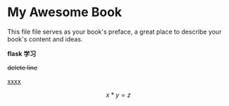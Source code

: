 My Awesome Book
=======

This file file serves as your book's preface, a great place to describe your book's content and ideas.

**flask 学习**

~~delete line~~

[xxxx](https://www.gitbook.com/book/coolcloud/my-flask/edit#/edit/master/README.md)

$$x*y=z$$